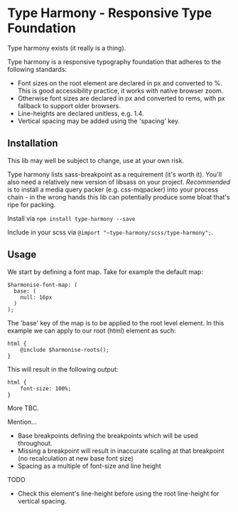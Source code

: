 # Type Harmony - Responsive Type Foundation

Type harmony exists (it really is a thing).

Type harmony is a responsive typography foundation that adheres to the following standards:

- Font sizes on the root element are declared in px and converted to %. This is good accessibility practice, it works with native browser zoom.
- Otherwise font sizes are declared in px and converted to rems, with px fallback to support older browsers.
- Line-heights are declared unitless, e.g. 1.4.
- Vertical spacing may be added using the 'spacing' key.



## Installation

This lib may well be subject to change, use at your own risk.

Type harmony lists sass-breakpoint as a requirement (it's worth it). You'll also need a relatively new version of libsass on your project. *Recommended* is to install a media query packer (e.g. css-mqpacker) into your process chain - in the wrong hands this lib can potentially produce some bloat that's ripe for packing.

Install via `npm install type-harmony --save`

Include in your scss via `@import "~type-harmony/scss/type-harmony";`.


## Usage

We start by defining a font map. Take for example the default map:

```
$harmonise-font-map: (
  base: (
    null: 16px
  )
);

```

The 'base' key of the map is to be applied to the root level element. In this example we can apply to our root (html) element as such:
```
html {
	@include $harmonise-roots();
}
```

This will result in the following output:
```
html {
    font-size: 100%;
}
```

More TBC.


Mention...
- Base breakpoints defining the breakpoints which will be used throughout.
- Missing a breakpoint will result in inaccurate scaling at that breakpoint (no recalculation at new base font size)
- Spacing as a multiple of font-size and line height


TODO
- Check this element's line-height before using the root line-height for vertical spacing.
